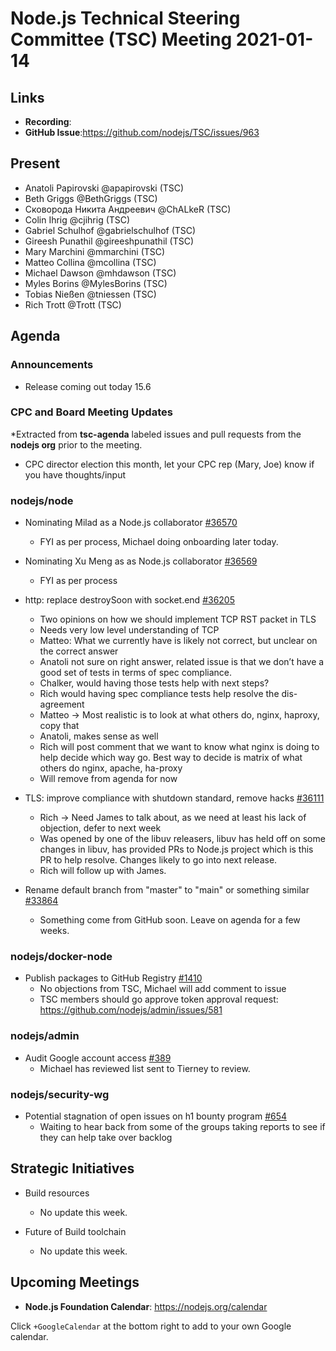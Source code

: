 # Node.js Technical Steering Committee (TSC) Meeting 2021-01-14

## Links

* **Recording**:  
* **GitHub Issue**:https://github.com/nodejs/TSC/issues/963

## Present

* Anatoli Papirovski @apapirovski (TSC)
* Beth Griggs @BethGriggs (TSC)
* Сковорода Никита Андреевич @ChALkeR (TSC)
* Colin Ihrig @cjihrig (TSC)
* Gabriel Schulhof @gabrielschulhof (TSC)
* Gireesh Punathil @gireeshpunathil (TSC)
* Mary Marchini @mmarchini (TSC)
* Matteo Collina @mcollina (TSC)
* Michael Dawson @mhdawson (TSC)
* Myles Borins @MylesBorins (TSC)
* Tobias Nießen @tniessen (TSC)
* Rich Trott @Trott (TSC)

## Agenda

### Announcements

* Release coming out today 15.6

### CPC and Board Meeting Updates
 
*Extracted from **tsc-agenda** labeled issues and pull requests from the **nodejs org** prior to the meeting.

* CPC director election this month, let your CPC rep (Mary, Joe) know if you have thoughts/input 

### nodejs/node

* Nominating Milad as a Node.js collaborator [#36570](https://github.com/nodejs/node/issues/36570)
  * FYI as per process, Michael doing onboarding later today.

* Nominating Xu Meng as as Node.js collaborator [#36569](https://github.com/nodejs/node/issues/36569)
  * FYI as per process

* http: replace destroySoon with socket.end [#36205](https://github.com/nodejs/node/pull/36205)
  * Two opinions on how we should implement TCP RST packet in TLS
  * Needs very low level understanding of TCP
  * Matteo: What we currently have is likely not correct, but unclear on the correct answer
  * Anatoli not sure on right answer, related issue is that we don’t have a good set of tests
    in terms of spec compliance.  
  * Chalker, would having those tests help with next steps?
  * Rich would having spec compliance tests help resolve the dis-agreement 
  * Matteo -> Most realistic is to look at what others do, nginx, haproxy, copy that
  * Anatoli, makes sense as well 
  * Rich will post comment that we want to know what nginx is doing to help decide which way
    go. Best way to decide is matrix of what others do nginx, apache, ha-proxy 
  * Will remove from agenda for now

* TLS: improve compliance with shutdown standard, remove hacks [#36111](https://github.com/nodejs/node/pull/36111)
  * Rich -> Need James to talk about, as we need at least his lack of objection, defer to next week
  * Was opened by one of the libuv releasers, libuv has held off on some changes in libuv, has provided PRs to Node.js project which is this PR to help resolve. Changes  likely to go into next release.
  * Rich will follow up with James.

* Rename default branch from "master" to "main" or something similar [#33864](https://github.com/nodejs/node/issues/33864)
  * Something come from GitHub soon. Leave on agenda for a few weeks.

### nodejs/docker-node

* Publish packages to GitHub Registry [#1410](https://github.com/nodejs/docker-node/pull/1410)
  * No objections from TSC, Michael will add comment to issue
  * TSC members should go approve token approval request: https://github.com/nodejs/admin/issues/581

### nodejs/admin

* Audit Google account access [#389](https://github.com/nodejs/admin/issues/389)
  * Michael has reviewed list sent to Tierney to review.

### nodejs/security-wg

* Potential stagnation of open issues on h1 bounty program [#654](https://github.com/nodejs/security-wg/issues/654)
  * Waiting to hear back from some of the groups taking reports to see if they can help take over backlog

## Strategic Initiatives

* Build resources
  * No update this week.

* Future of Build toolchain
  * No update this week.

## Upcoming Meetings

* **Node.js Foundation Calendar**: https://nodejs.org/calendar

Click `+GoogleCalendar` at the bottom right to add to your own Google calendar.

